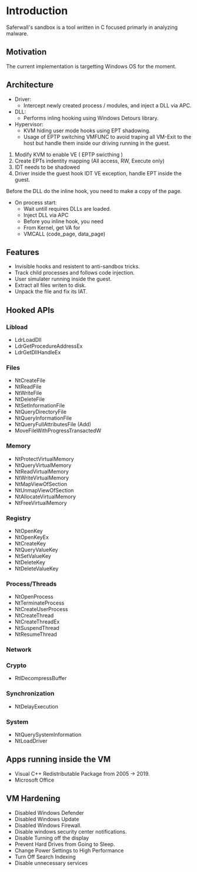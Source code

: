 # Introduction

Saferwall's sandbox is a tool written in C focused primarly in analyzing malware.

## Motivation

The current implementation is targetting Windows OS for the moment.

## Architecture

- Driver:
    - Intercept newly created process / modules, and inject a DLL via APC.
- DLL:
    - Performs inling hooking using Windows Detours library.
- Hypervisor:
    - KVM hiding user mode hooks using EPT shadowing.
    - Usage of EPTP switching VMFUNC to avoid traping all VM-Exit to the host but handle them inside our driving running in the guest.

1. Modify KVM to enable VE ( EPTP swicthing )
2. Create EPTs indentity mapping (All access, RW, Execute only)
3. IDT needs to be shadowed
4. Driver inside the guest hook IDT VE exception, handle EPT inside the guest.

Before the DLL do the inline hook, you need to make a copy of the page.

- On process start:
	- Wait untill requires DLLs are loaded.
	- Inject DLL via APC
	- Before you inline hook, you need 
	- From Kernel, get VA for
	- VMCALL (code_page, data_page)


## Features

- Invisible hooks and resistent to anti-sandbox tricks.
- Track child processes and follows code injection.
- User simulater running inside the guest.
- Extract all files writen to disk.
- Unpack the file and fix its IAT.


## Hooked APIs

### Libload

- LdrLoadDll
- LdrGetProcedureAddressEx
- LdrGetDllHandleEx

### Files

- NtCreateFile
- NtReadFile
- NtWriteFile
- NtDeleteFile
- NtSetInformationFile
- NtQueryDirectoryFile
- NtQueryInformationFile
- NtQueryFullAttributesFile (Add)
- MoveFileWithProgressTransactedW

### Memory

- NtProtectVirtualMemory
- NtQueryVirtualMemory
- NtReadVirtualMemory
- NtWriteVirtualMemory
- NtMapViewOfSection
- NtUnmapViewOfSection
- NtAllocateVirtualMemory
- NtFreeVirtualMemory

### Registry

- NtOpenKey
- NtOpenKeyEx
- NtCreateKey
- NtQueryValueKey
- NtSetValueKey
- NtDeleteKey
- NtDeleteValueKey


### Process/Threads

- NtOpenProcess
- NtTerminateProcess
- NtCreateUserProcess
- NtCreateThread
- NtCreateThreadEx
- NtSuspendThread
- NtResumeThread

### Network

### Crypto

- RtlDecompressBuffer

### Synchronization

- NtDelayExecution

### System

- NtQuerySystemInformation
- NtLoadDriver


## Apps running inside the VM

- Visual C++ Redistributable Package from 2005 -> 2019.
- Microsoft Office

## VM Hardening

- Disabled Windows Defender
- Disabled Windows Update
- Disabled Windows Firewall.
- Disable windows security center notifications.
- Disable Turning off the display
- Prevent Hard Drives from Going to Sleep.
- Change Power Settings to High Performance
- Turn Off Search Indexing
- Disable unnecessary services
